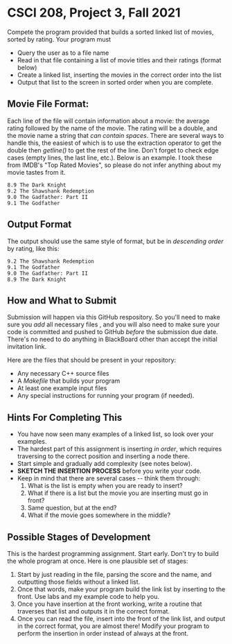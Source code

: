 # CSCI 208, Project 3, Fall 2021

Compete the program provided that builds a sorted linked list of movies, sorted by rating.  Your program must
* Query the user as to a file name
* Read in that file containing a list of movie titles and their ratings (format below)
* Create a linked list, inserting the movies in the correct order into the list
* Output that list to the screen in sorted order when you are complete.


## Movie File Format:

Each line of the file will contain information about a movie:  the average rating followed by the name of the movie. The rating will be a double, and the movie name a string that *can contain spaces*.  There are several ways to handle this, the easiest of which is to use the extraction operator to get the double then *getline()* to get the rest of the line.  Don't forget to check edge cases (empty lines, the last line, etc.).  Below is an example.  I took these from IMDB's "Top Rated Movies", so please do not infer anything about my movie tastes from it.

```
8.9 The Dark Knight
9.2 The Shawshank Redemption
9.0 The Gadfather: Part II
9.1 The Godfather
```

## Output Format

The output should use the same style of format, but be in *descending order* by rating, like this:

```
9.2 The Shawshank Redemption
9.1 The Godfather
9.0 The Gadfather: Part II
8.9 The Dark Knight
```



## How and What to Submit
Submission will happen via this GitHub respository.  So you'll need to make sure you *add* all necessary files , and you will also need to make sure your code is committed and pushed to GitHub *before* the submission due date.  There's no need to do anything in BlackBoard other than accept the initial invitation link.

Here are the files that should be present in your repository:
* Any necessary C++ source files
* A *Makefile* that builds your program
* At least one example input files
* Any special instructions for running your program (if needed).


## Hints For Completing This

* You have now seen many examples of a linked list, so look over your examples.
* The hardest part of this assignment is inserting *in order*, which requires traversing to the correct position and inserting a node there.
* Start simple and gradually add complexity (see notes below).
* **SKETCH THE INSERTION PROCESS** before you write your code.  
* Keep in mind that there are several cases -- think them through:
    1.  What is the list is empty when you are ready to insert?  
    2.  What if there is a list but the movie you are inserting must go in front?
    3.  Same question, but at the end?
    4.  What if the movie goes somewhere in the middle?


## Possible Stages of Development

This is the hardest programming assignment.  Start early.  Don't try to build the whole program at once.  Here is one plausible set of stages:

1. Start by just reading in the file, parsing the score and the name, and outputting those fields without a linked list.
2. Once that words, make your program build the link list by inserting to the front.  Use labs and my example code to help you.
3. Once you have insertion at the front working, write a routine that traverses that list and outputs it in the correct format.
4. Once you can read the file, insert into the front of the link list, and output in the correct format, you are almost there!  Modify your program to perform the insertion in order instead of always at the front.



